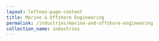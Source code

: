 ```yaml
---
layout: leftnav-page-content
title: Marine & Offshore Engineering
permalink: /industries/marine-and-offshore-engineering
collection_name: industries
---
```

